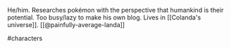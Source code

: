 He/him. Researches pokémon with the perspective that humankind is their potential. Too busy/lazy to make his own blog. Lives in [[Colanda's universe]]. [[@painfully-average-landa]]

#characters 